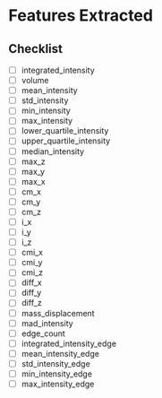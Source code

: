 # Features Extracted

## Checklist

- [ ] integrated_intensity
- [ ] volume
- [ ] mean_intensity
- [ ] std_intensity
- [ ] min_intensity
- [ ] max_intensity
- [ ] lower_quartile_intensity
- [ ] upper_quartile_intensity
- [ ] median_intensity
- [ ] max_z
- [ ] max_y
- [ ] max_x
- [ ] cm_x
- [ ] cm_y
- [ ] cm_z
- [ ] i_x
- [ ] i_y
- [ ] i_z
- [ ] cmi_x
- [ ] cmi_y
- [ ] cmi_z
- [ ] diff_x
- [ ] diff_y
- [ ] diff_z
- [ ] mass_displacement
- [ ] mad_intensity
- [ ] edge_count
- [ ] integrated_intensity_edge
- [ ] mean_intensity_edge
- [ ] std_intensity_edge
- [ ] min_intensity_edge
- [ ] max_intensity_edge
